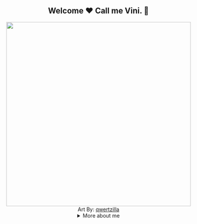 <h2 style="text-align:center">Welcome ❤️ Call me Vini.  👋</h2>
<div align="center">
    <img src="https://art.pixilart.com/5bec2111aa94.png" style="height:500px">
</div>
<div align="center">Art By: <a href="https://www.pixilart.com/qwertzilla">qwertzilla</a></div>

<div>

<details>
<summary align="center"> More about me</summary>
<div> 

```js
const Vini = {
    personal: {
        fullName: 'Vinicius Sineza',
        interests: ['books', 'games', 'language learning', 'star wars', 'marvel'],
    },
    technical: {
        technologies: {
            frontEnd: {
                JavaScript: ['Vanilla JS', 'React', 'Jest'],
                HTML: ['HTML5'],
                CSS: ['still learning'],
            },
            backEnd: {
                Java,
                JavaScript: ['NodeJS', 'Express']
            },
        },
    }
}
markdown = Redcarpet.new("Hello World!")
puts markdown.to_html
```
<hr>
    
[![Top Langs](https://github-readme-stats.vercel.app/api/top-langs/?username=viniciussineza)](https://github.com/viniciussineza/github-readme-stats)
